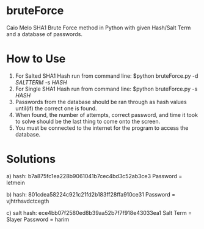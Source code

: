 # bruteForce 
Caio Melo
SHA1 Brute Force method in Python with given Hash/Salt Term and a database of passwords.

# How to Use

1. For Salted SHA1 Hash run from command line:
      $python bruteForce.py -d *SALTTERM* -s *HASH*
2. For Single SHA1 Hash run from command line:
      $python bruteForce.py -s *HASH*
3. Passwords from the database should be ran through as hash values until(if) the correct one is found.
4. When found, the number of attempts, correct password, and time it took to solve should be the last thing to come onto the screen.
5. You must be connected to the internet for the program to access the database.



# Solutions
a) hash: b7a875fc1ea228b9061041b7cec4bd3c52ab3ce3
      Password = letmein
      
b) hash: 801cdea58224c921c21fd2b183ff28ffa910ce31
      Password = vjhtrhsvdctcegth

c) salt hash: ece4bb07f2580ed8b39aa52b7f7f918e43033ea1
      Salt Term = Slayer
      Password = harim

